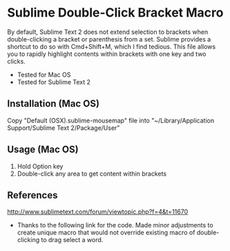 Sublime Double-Click Bracket Macro
==================================

By default, Sublime Text 2 does not extend selection to brackets when double-clicking a bracket or parenthesis from a set. Sublime provides a shortcut to do so with Cmd+Shift+M, which I find tedious. This file allows you to rapidly highlight contents within brackets with one key and two clicks.

- Tested for Mac OS
- Tested for Sublime Text 2

Installation (Mac OS)
---------------------

Copy "Default (OSX).sublime-mousemap" file into "~/Library/Application Support/Sublime Text 2/Package/User"

Usage (Mac OS)
-----

1. Hold Option key
2. Double-click any area to get content within brackets

References
----------
http://www.sublimetext.com/forum/viewtopic.php?f=4&t=11670
- Thanks to the following link for the code. Made minor adjustments to create unique macro that would not override existing macro of double-clicking to drag select a word.
